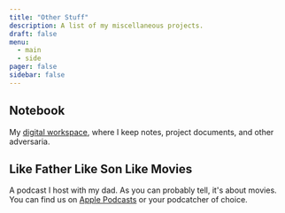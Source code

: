 ```yaml
---
title: "Other Stuff"
description: A list of my miscellaneous projects.
draft: false
menu:
  - main
  - side
pager: false
sidebar: false
---
```


## Notebook

My [digital workspace](https://publish.obsidian.md/sam-feldstein/), where I keep notes, project documents, and other adversaria.

## Like Father Like Son Like Movies

A podcast I host with my dad. As you can probably tell, it's about movies. You can find us on [Apple Podcasts](https://podcasts.apple.com/us/podcast/like-father-like-son-like-movies/id1640110809) or your podcatcher of choice.

